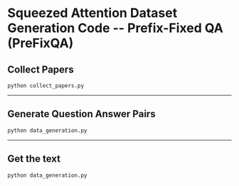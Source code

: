 # Squeezed Attention Dataset Generation Code -- Prefix-Fixed QA (PreFixQA)

## Collect Papers 
```
python collect_papers.py
```

---

## Generate Question Answer Pairs 
```
python data_generation.py
```

---

## Get the text 
```
python data_generation.py
```